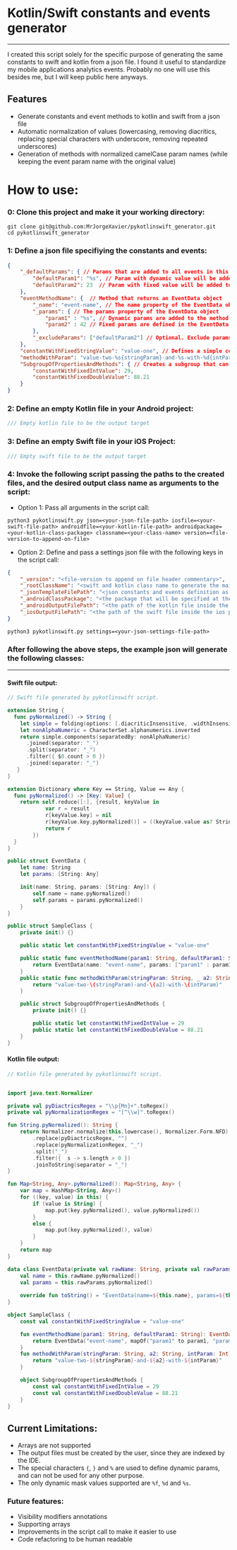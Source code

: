 # Kotlin/Swift constants and events generator
------
I created this script solely for the specific purpose of generating the same constants to swift and kotlin from a json file. I found it useful to standardize my mobile applications analytics events. Probably no one will use this besides me, but I will keep public here anyways.<br>

## Features
- Generate constants and event methods to kotlin and swift from a json file
- Automatic normalization of values (lowercasing, removing diacritics, replacing special characters with underscore, removing repeated underscores) 
- Generation of methods with normalized camelCase param names (while keeping the event param name with the original value)

# How to use:

### 0: Clone this project and make it your working directory:
```
git clone git@github.com:MrJorgeXavier/pykotlinswift_generator.git
cd pykotlinswift_generator
```

### 1: Define a json file specifiying the constants and events:
```json
{    
    "_defaultParams": { // Params that are added to all events in this group
        "defaultParam1": "%s", // Param with dynamic value will be added to all event methods signature
        "defaultParam2": 23  // Param with fixed value will be added to the EventData object construction, without alterations to the method signature
    },
    "eventMethodName": {  // Method that returns an EventData object
        "_name": "event-name", // The name property of the EventData object
        "_params": { // The params property of the EventData object
            "param1" : "%s", // Dynamic params are added to the method signature
            "param2" : 42 // Fixed params are defined in the EventData construction
        },
        "_excludeParams": ["defaultParam2"] // Optional. Exclude params inherited from the _defaultParams in this group.
    },
    "constantWithFixedStringValue": "value-one", // Defines a simple constant.
    "methodWithParam": "value-two-%s{stringParam}-and-%s-with-%d{intParam}", // Masks (%s, %d and %f) generates methods with arguments.
    "SubgroupOfPropertiesAndMethods": { // Creates a subgroup that can have events and constants.
        "constantWithFixedIntValue": 29,
        "constantWithFixedDoubleValue": 88.21
    }
}
```

### 2: Define an empty Kotlin file in your Android project:
```kotlin
/// Empty kotlin file to be the output target
```

### 3: Define an empty Swift file in your iOS Project:
```swift
/// Empty swift file to be the output target
```

### 4: Invoke the following script passing the paths to the created files, and the desired output class name as arguments to the script:
- Option 1: Pass all arguments in the script call:
```shell
python3 pykotlinswift.py json=<your-json-file-path> iosfile=<your-swift-file-path> androidfile=<your-kotlin-file-path> androidpackage=<your-kotlin-class-package> classname=<your-class-name> version=<file-version-to-append-on-file>
```
- Option 2: Define and pass a settings json file with the following keys in the script call:
```json
{
    "_version": "<file-version to append on file header commentary>",
    "_rootClassName": "<swift and kotlin class name to generate the main class that will contain all methods properties and subclasses>",    
    "_jsonTemplateFilePath": "<json constants and events definition as in the first step>",
    "_androidClassPackage": "<the package that will be specified at the top of the kotlin file (important to make the android project recognize the kotlin class)>",
    "_androidOutputFilePath": "<the path of the kotlin file inside the android project>",    
    "_iosOutputFilePath": "<the path of the swift file inside the ios project>"    
}
```
```shell
python3 pykotlinswift.py settings=<your-json-settings-file-path>
```

### After following the above steps, the example json will generate the following classes:
---
#### Swift file output:
```swift
// Swift file generated by pykotlinswift script.

extension String {
  func pyNormalized() -> String {
    let simple = folding(options: [.diacriticInsensitive, .widthInsensitive, .caseInsensitive], locale: nil)
    let nonAlphaNumeric = CharacterSet.alphanumerics.inverted
    return simple.components(separatedBy: nonAlphaNumeric)
      .joined(separator: "_")
      .split(separator: "_")
      .filter({ $0.count > 0 })
      .joined(separator: "_")
   }
}

extension Dictionary where Key == String, Value == Any {
  func pyNormalized() -> [Key: Value] {
    return self.reduce([:], {result, keyValue in
            var r = result
            r[keyValue.key] = nil
            r[keyValue.key.pyNormalized()] = ((keyValue.value as? String)?.pyNormalized()) ?? keyValue.value
            return r
        })
  }
}

public struct EventData {
    let name: String
    let params: [String: Any]

    init(name: String, params: [String: Any]) {
        self.name = name.pyNormalized()
        self.params = params.pyNormalized()
    }
}

public struct SampleClass {
    private init() {}

    public static let constantWithFixedStringValue = "value-one"

    public static func eventMethodName(param1: String, defaultParam1: String) -> EventData {
        return EventData(name: "event-name", params: ["param1" : param1, "param2" : 42, "defaultParam1" : defaultParam1])
    }
    public static func methodWithParam(stringParam: String, _ a2: String, intParam: Int) -> String {
        return "value-two-\(stringParam)-and-\(a2)-with-\(intParam)"
    }

    public struct SubgroupOfPropertiesAndMethods {
        private init() {}

        public static let constantWithFixedIntValue = 29
        public static let constantWithFixedDoubleValue = 88.21
    }
}
```

#### Kotlin file output:
```kotlin
// Kotlin file generated by pykotlinswift script.


import java.text.Normalizer

private val pyDiactricsRegex = "\\p{Mn}+".toRegex()
private val pyNormalizationRegex = "[^\\w]".toRegex()

fun String.pyNormalized(): String {
    return Normalizer.normalize(this.lowercase(), Normalizer.Form.NFD)
        .replace(pyDiactricsRegex, "")
        .replace(pyNormalizationRegex, "_")
        .split("_")
        .filter({  s -> s.length > 0 })
        .joinToString(separator = "_")
}

fun Map<String, Any>.pyNormalized(): Map<String, Any> {
    var map = HashMap<String, Any>()
    for ((key, value) in this) {
        if (value is String) {
            map.put(key.pyNormalized(), value.pyNormalized())
        }
        else {
            map.put(key.pyNormalized(), value)
        }
    }
    return map
}

data class EventData(private val rawName: String, private val rawParams: Map<String, Any>) {
    val name = this.rawName.pyNormalized()
    val params = this.rawParams.pyNormalized()
    
    override fun toString() = "EventData(name=${this.name}, params=${this.params})"
}

object SampleClass {
    const val constantWithFixedStringValue = "value-one"

    fun eventMethodName(param1: String, defaultParam1: String): EventData {
        return EventData("event-name", mapOf("param1" to param1, "param2" to 42, "defaultParam1" to defaultParam1))
    }
    fun methodWithParam(stringParam: String, a2: String, intParam: Int): String {
        return "value-two-${stringParam}-and-${a2}-with-${intParam}"
    }

    object SubgroupOfPropertiesAndMethods {
        const val constantWithFixedIntValue = 29
        const val constantWithFixedDoubleValue = 88.21
    }
}
```

## Current Limitations:
- Arrays are not supported
- The output files must be created by the user, since they are indexed by the IDE.
- The special characters `{`, `}` and `%` are used to define dynamic params, and can not be used for any other purpose.
- The only dynamic mask values supported are `%f`, `%d` and `%s`.

### Future features:
- Visibility modifiers annotations
- Supporting arrays
- Improvements in the script call to make it easier to use
- Code refactoring to be human readable